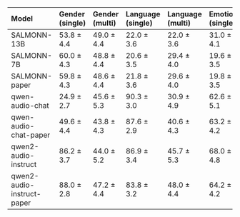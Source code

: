 | Model                      | Gender (single)   | Gender (multi)   | Language (single)   | Language (multi)   | Emotion (single)   | Emotion (multi)   | Animal (single)   | Animal (multi)   | Average (single)   | Average (multi)   |
|:---------------------------|:------------------|:-----------------|:--------------------|:-------------------|:-------------------|:------------------|:------------------|:-----------------|:-------------------|:------------------|
| SALMONN-13B                | 53.8 ± 4.4        | 49.0 ± 4.4       | 22.0 ± 3.6          | 22.0 ± 3.6         | 31.0 ± 4.1         | 31.8 ± 4.1        | 73.0 ± 3.9        | 46.4 ± 4.4       | 45.0 ± 4.0         | 37.3 ± 4.1        |
| SALMONN-7B                 | 60.0 ± 4.3        | 48.8 ± 4.4       | 20.6 ± 3.5          | 29.4 ± 4.0         | 19.6 ± 3.5         | 28.2 ± 3.9        | 68.0 ± 4.1        | 34.6 ± 4.2       | 42.0 ± 3.9         | 35.2 ± 4.1        |
| SALMONN-paper              | 59.8 ± 4.3        | 48.6 ± 4.4       | 21.8 ± 3.6          | 29.6 ± 4.0         | 19.8 ± 3.5         | 28.2 ± 3.9        | 68.6 ± 4.1        | 34.6 ± 4.2       | 42.5 ± 4.3         | 35.3 ± 4.2        |
| qwen-audio-chat            | 24.9 ± 2.7        | 45.6 ± 5.3       | 90.3 ± 3.0          | 30.9 ± 4.9         | 62.6 ± 5.1         | 36.0 ± 5.1        | 90.1 ± 3.2        | 57.6 ± 5.2       | 67.0 ± 3.5         | 42.5 ± 5.1        |
| qwen-audio-chat-paper      | 49.6 ± 4.4        | 43.8 ± 4.3       | 87.6 ± 2.9          | 40.6 ± 4.3         | 63.2 ± 4.2         | 37.0 ± 4.2        | 92.2 ± 2.4        | 66.0 ± 4.2       | 73.2 ± 3.9         | 46.9 ± 4.4        |
| qwen2-audio-instruct       | 86.2 ± 3.7        | 44.0 ± 5.2       | 86.9 ± 3.4          | 45.7 ± 5.3         | 68.0 ± 4.8         | 39.1 ± 5.2        | 87.0 ± 3.5        | 57.7 ± 5.2       | 82.0 ± 3.9         | 46.6 ± 5.2        |
| qwen2-audio-instruct-paper | 88.0 ± 2.8        | 47.2 ± 4.4       | 83.8 ± 3.2          | 48.0 ± 4.4         | 64.2 ± 4.2         | 39.8 ± 4.3        | 88.8 ± 2.8        | 61.4 ± 4.3       | 81.2 ± 3.4         | 49.1 ± 4.4        |